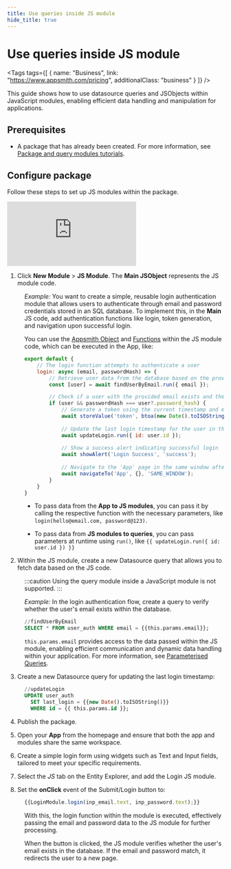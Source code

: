 ```yaml
---
title: Use queries inside JS module
hide_title: true
---
```


<!-- vale off -->

<div className="tag-wrapper">
 <h1>Use queries inside JS module</h1>

<Tags
tags={[
{ name: "Business", link: "https://www.appsmith.com/pricing", additionalClass: "business" }
]}
/>

</div>

<!-- vale on -->

This guide shows how to use datasource queries and JSObjects within JavaScript modules, enabling efficient data handling and manipulation for applications.




## Prerequisites

* A package that has already been created. For more information, see [Package and query modules tutorials](/packages/tutorial/query-module).

## Configure package

Follow these steps to set up JS modules within the package.


<div style={{ position: "relative", paddingBottom: "calc(50.520833333333336% + 41px)", height: "0", width: "100%" }}>
  <iframe src="https://demo.arcade.software/HNVD0NV1FGH0HSD5cz3B?embed" frameborder="0" loading="lazy" webkitallowfullscreen mozallowfullscreen allowfullscreen style={{ position: "absolute", top: "0", left: "0", width: "100%", height: "100%", colorScheme: "light" }} title="Appsmith | Connect Data">
  </iframe>
</div>


1. Click **New Module** > **JS Module**. The **Main JSObject** represents the JS module code.


<dd>

*Example:* You want to create a simple, reusable login authentication module that allows users to authenticate through email and password credentials stored in an SQL database. To implement this, in the **Main** JS code, add authentication functions like login, token generation, and navigation upon successful login.

You can use the [Appsmith Object](/write-code/reference) and [Functions](/reference/appsmith-framework/widget-actions) within the JS module code, which can be executed in the App, like:

```js
export default {
    // The login function attempts to authenticate a user
    login: async (email, passwordHash) => {
        // Retrieve user data from the database based on the provided email
        const [user] = await findUserByEmail.run({ email });

        // Check if a user with the provided email exists and the password hash matches
        if (user && passwordHash === user?.password_hash) {
            // Generate a token using the current timestamp and email, and store it
            await storeValue('token', btoa(new Date().toISOString() + email));
            
            // Update the last login timestamp for the user in the database
            await updateLogin.run({ id: user.id });
            
            // Show a success alert indicating successful login
            await showAlert('Login Success', 'success');
            
            // Navigate to the 'App' page in the same window after successful login
            await navigateTo('App', {}, 'SAME_WINDOW');
        }
    }
}
```

* To pass data from the **App to JS modules**, you can pass it by calling the respective function with the necessary parameters, like `login(hello@email.com, password@123)`.

* To pass data from **JS modules to queries**, you can pass parameters at runtime using `run()`, like `{{ updateLogin.run({ id: user.id }) }}`



</dd>

2. Within the JS module, create a new Datasource query that allows you to fetch data based on the JS code. 

<dd>


:::caution
Using the query module inside a JavaScript module is not supported.
:::

*Example:* In the login authentication flow, create a query to verify whether the user's email exists within the database.


```sql
//findUserByEmail
SELECT * FROM user_auth WHERE email = {{this.params.email}};
```


`this.params.email` provides access to the data passed within the JS module, enabling efficient communication and dynamic data handling within your application. For more information, see [Parameterised Queries](/connect-data/concepts/dynamic-queries#accessing-runtime-parameters-inside-the-query).

</dd>

3. Create a new Datasource query for updating the last login timestamp:

<dd>

```sql
//updateLogin
UPDATE user_auth
  SET last_login = {{new Date().toISOString()}}
  WHERE id = {{ this.params.id }};
```


</dd>

4. Publish the package.

5. Open your **App** from the homepage and ensure that both the app and modules share the same workspace.

6. Create a simple login form using widgets such as Text and Input fields, tailored to meet your specific requirements.

7. Select the *JS* tab on the Entity Explorer, and add the Login JS module.

8. Set the **onClick** event of the Submit/Login button to:

<dd>

```js
{{LoginModule.login(inp_email.text, inp_password.text);}}
```

With this, the login function within the module is executed, effectively passing the email and password data to the JS module for further processing.

When the button is clicked, the JS module verifies whether the user's email exists in the database. If the email and password match, it redirects the user to a new page.










</dd>


